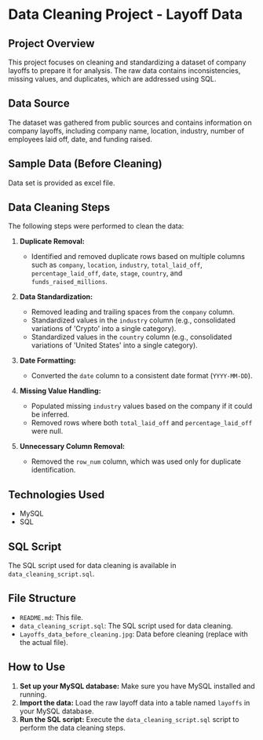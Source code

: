 # Data Cleaning Project - Layoff Data

## Project Overview

This project focuses on cleaning and standardizing a dataset of company layoffs to prepare it for analysis. The raw data contains inconsistencies, missing values, and duplicates, which are addressed using SQL.

## Data Source

The dataset was gathered from public sources and contains information on company layoffs, including company name, location, industry, number of employees laid off, date, and funding raised.

## Sample Data (Before Cleaning)

Data set is provided as excel file.

## Data Cleaning Steps

The following steps were performed to clean the data:

1.  **Duplicate Removal:**

    *   Identified and removed duplicate rows based on multiple columns such as `company`, `location`, `industry`, `total_laid_off`, `percentage_laid_off`, `date`, `stage`, `country`, and `funds_raised_millions`.
2.  **Data Standardization:**

    *   Removed leading and trailing spaces from the `company` column.
    *   Standardized values in the `industry` column (e.g., consolidated variations of 'Crypto' into a single category).
    *   Standardized values in the `country` column (e.g., consolidated variations of 'United States' into a single category).
3.  **Date Formatting:**

    *   Converted the `date` column to a consistent date format (`YYYY-MM-DD`).
4.  **Missing Value Handling:**

    *   Populated missing `industry` values based on the company if it could be inferred.
    *   Removed rows where both `total_laid_off` and `percentage_laid_off` were null.
5.  **Unnecessary Column Removal:**

    *   Removed the `row_num` column, which was used only for duplicate identification.

## Technologies Used

*   MySQL
*   SQL

## SQL Script

The SQL script used for data cleaning is available in `data_cleaning_script.sql`.

## File Structure


*   `README.md`: This file.
*   `data_cleaning_script.sql`: The SQL script used for data cleaning.
*   `Layoffs_data_before_cleaning.jpg`: Data before cleaning (replace with the actual file).

## How to Use

1.  **Set up your MySQL database:** Make sure you have MySQL installed and running.
2.  **Import the data:** Load the raw layoff data into a table named `layoffs` in your MySQL database.
3.  **Run the SQL script:** Execute the `data_cleaning_script.sql` script to perform the data cleaning steps.



